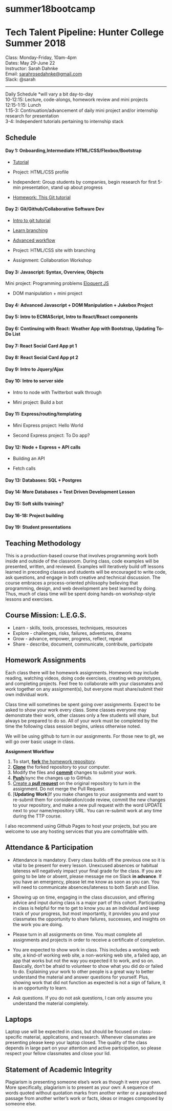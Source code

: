 # summer18bootcamp
Tech Talent Pipeline: Hunter College Summer 2018
===============================

Class: Monday-Friday, 10am-4pm  
Dates: May 29-June 22  
Instructor: Sarah Dahnke  
Email: sarahrosedahnke@gmail.com  
Slack: @sarah

------------------
Daily Schedule *will vary a bit day-to-day  
10-12:15: Lecture, code-alongs, homework review and mini projects  
12:15-1:15: Lunch  
1:15-3: Continuation/advancement of daily mini project and/or internship research for presentation  
3-4: Independent tutorials pertaining to internship stack  

Schedule
--------

#### Day 1: Onboarding,Intermediate HTML/CSS/Flexbox/Bootstrap  

* [Tutorial](https://css-tricks.com/snippets/css/a-guide-to-flexbox)  

* Project: HTML/CSS profile  

* Independent: Group students by companies, begin research for first 5-min presentation, stand up about progress

* [Homework: This Git tutorial](https://try.github.io/levels/1/challenges/1)

#### Day 2: Git/Github/Collaborative Software Dev

* [Intro to git tutorial](https://www.codecademy.com/learn/learn-git)
* [Learn branching](https://learngitbranching.js.org/)
* [Advanced workflow](https://www.atlassian.com/git/tutorials/comparing-workflows)

* Project: HTML/CSS site with branching 

* Assignment: Collaboration Workshop

#### Day 3: Javascript: Syntax, Overview, Objects
Mini project: Programming problems [Eloquent JS](http://eloquentjavascript.net/)

* DOM manipulation + mini project

#### Day 4: Advanced Javascript + DOM Manipulation + Jukebox Project

#### Day 5: Intro to ECMAScript, Intro to React/React components

#### Day 6: Continuing with React: Weather App with Bootstrap, Updating To-Do List

#### Day 7: React Social Card App pt 1

#### Day 8: React Social Card App pt 2

#### Day 9: Intro to Jquery/Ajax

#### Day 10: Intro to server side 

* Intro to node with Twitterbot walk through

* Mini project: Build a bot

#### Day 11: Express/routing/templating
* Mini Express project: Hello World

* Second Express project: To Do app?

#### Day 12: Node + Express + API calls

* Building an API

* Fetch calls

#### Day 13: Databases: SQL + Postgres

#### Day 14: More Databases + Test Driven Development Lesson

#### Day 15: Soft skills training?

#### Day 16-18: Project building

#### Day 19: Student presentations


Teaching Methodology
--------------------
This is a production-based course that involves programming work both inside and outside of the classroom. During class, code examples will be presented, written, and reviewed. Examples will iteratively build off lessons learned in preceding classes and students will be encouraged to write code, ask questions, and engage in both creative and technical discussion. The course embraces a process-oriented philosophy believing that programming, design, and web development are best learned by doing. Thus, much of class time will be spent doing hands-on workshop-style lessons and exercises.

Course Mission: L.E.G.S.
------------------------
* Learn - skills, tools, processes, techniques, resources
* Explore - challenges, risks, failures, adventures, dreams 
* Grow - advance, empower, progress, reflect, repeat
* Share - describe, document, communicate, contribute, participate
    

Homework Assignments
---------------
Each class there will be homework assignments. Homework may include reading, watching videos, doing code exercises, creating web prototypes, and completing projects. Feel free to collaborate with your classmates and work together on any assignment(s), but everyone must share/submit their own individual work.  

Class time will sometimes be spent going over assignments. Expect to be asked to show your work every class. Some classes everyone may demonstrate their work, other classes only a few students will share, but always be prepared to do so. All of your work must be completed by the time the following class session begins, unless otherwise noted.

We will be using github to turn in our assignments. For those new to git, we will go over basic usage in class. 

**Assignment Workflow**  
   1. To start, [**fork** the homework repository](https://guides.github.com/activities/forking/).    
   2. [**Clone**](http://gitref.org/creating/#clone) the forked repository to your computer.    
   3. Modify the files and [**commit**](http://gitref.org/basic/#commit) changes to submit your work.   
   4. [**Push**](http://gitref.org/remotes/#push)/sync the changes up to GitHub.    
   5. [Create a **pull request**](https://help.github.com/articles/creating-a-pull-request/) on the original repository to turn in the assignment. Do not merge the Pull Request.
   5. [**Updating Work**]If you make changes to your assignments and want to re-submit them for consideration/code review, commit the new changes to your repository, and make a new pull request with the word UPDATE next to your name/repository URL. You can re-submit work at any time during the TTP course.

I also recommend using Github Pages to host your projects, but you are welcome to use any hosting services that you are comofrtable with.


Attendance & Participation
--------------------------

* Attendance is mandatory. Every class builds off the previous one so it is vital to be present for every lesson. Unexcused absences or habitual lateness will negatively impact your final grade for the class. If you are going to be late or absent, please message me on Slack **in advance**. If you have an emergency, please let me know as soon as you can. You will need to communicate absences/lateness to both Sarah and Elise.

* Showing up on time, engaging in the class discussion, and offering advice and input during class is a major part of this cohort. Participating in class is helpful for me to get to know you as an individual and keep track of your progress, but most importantly, it provides you and your classmates the opportunity to share failures, successes, and insights on the work you are doing.

* Please turn in all assignments on time. You must complete all assignments and projects in order to receive a certificate of completion.

* You are expected to show work in class. This includes a working web site, a kind-of working web site, a non-working web site, a failed app, an app that works but not the way you expected it to work, and so on. Basically, don’t be afraid to volunteer to show what you did do or failed to do. Explaining your work to other people is a great way to better understand the material and answer questions for yourself. Plus, showing work that did not function as expected is not a sign of failure, it is an opportunity to learn. 

* Ask questions. If you do not ask questions, I can only assume you understand the material completely.

Laptops
-------
Laptop use will be expected in class, but should be focused on class-specific material, applications, and research. Whenever classmates are presenting please keep your laptop closed. The quality of the class depends in large part on your attention and active participation, so please respect your fellow classmates and close your lid.


Statement of Academic Integrity 
-----------
Plagiarism is presenting someone else’s work as though it were your own. More specifically, plagiarism is to present as your own: A sequence of words quoted without quotation marks from another writer or a paraphrased passage from another writer’s work or facts, ideas or images composed by someone else.

